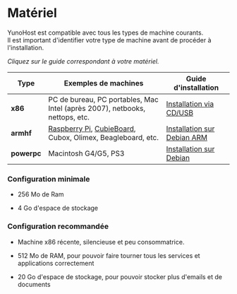 # Matériel

YunoHost est compatible avec tous les types de machine courants.    
Il est important d'identifier votre type de machine avant de procéder à l'installation.

*Cliquez sur le guide correspondant à votre matériel.*

| Type | Exemples de machines | Guide d'installation |
|------|-----------------------|----------------------|
| **x86** | PC de bureau, PC portables, Mac Intel (après 2007), netbooks, nettops, etc. | [Installation via CD/USB](/install_iso_fr) |
| **armhf** | [Raspberry Pi](/install_on_raspberry_fr), [CubieBoard](/install_on_cubieboard_fr), Cubox, Olimex, Beagleboard, etc. | [Installation sur Debian ARM](/compatible_arm_debian_fr) |
| **powerpc** | Macintosh G4/G5, PS3 |  [Installation sur Debian](/install_on_debian_fr) |


### Configuration minimale

* 256 Mo de Ram

* 4 Go d'espace de stockage    


### Configuration recommandée

* Machine x86 récente, silencieuse et peu consommatrice.

* 512 Mo de RAM, pour pouvoir faire tourner tous les services et applications correctement

* 20 Go d'espace de stockage, pour pouvoir stocker plus d'emails et de documents

